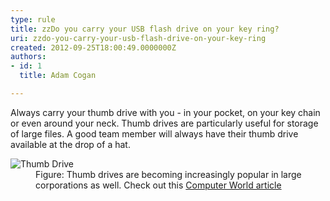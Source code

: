 ```yaml
---
type: rule
title: zzDo you carry your USB flash drive on your key ring?
uri: zzdo-you-carry-your-usb-flash-drive-on-your-key-ring
created: 2012-09-25T18:00:49.0000000Z
authors:
- id: 1
  title: Adam Cogan

---
```




<span class='intro'> <p>
                    Always carry your thumb drive with you - in your pocket, on your key chain or even
                    around your neck. Thumb drives are particularly useful for storage of large files.
                    A good team member will always have their thumb drive available at the drop of a
                    hat.
                </p> </span>

<dl class="image">
                    <dt><img alt="Thumb Drive" src="/Management/Rules-to-Being-Software-Consultants-Working-in-a-Team/PublishingImages/ThumbDrive.jpg" /></dt>
                    <dd>Figure&#58; Thumb drives are becoming increasingly popular in large corporations as well. Check out this <a target="_blank" class="external" href="/SSW/Redirect/ComputerWorld.htm">Computer World article</a></dd>
                </dl>


